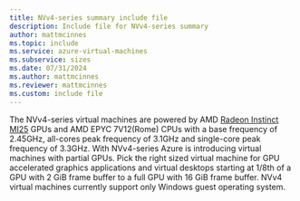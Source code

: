 ```yaml
---
title: NVv4-series summary include file
description: Include file for NVv4-series summary
author: mattmcinnes
ms.topic: include
ms.service: azure-virtual-machines
ms.subservice: sizes
ms.date: 07/31/2024
ms.author: mattmcinnes
ms.reviewer: mattmcinnes
ms.custom: include file
---
```

The NVv4-series virtual machines are powered by AMD [Radeon Instinct MI25](https://www.amd.com/en/newsroom/press-releases/2020-3-25-2nd-gen-amd-epyc-processors-and-amd-radeon-instin.html) GPUs and AMD EPYC 7V12(Rome) CPUs with a base frequency of 2.45GHz, all-cores peak frequency of 3.1GHz and single-core peak frequency of 3.3GHz. With NVv4-series Azure is introducing virtual machines with partial GPUs. Pick the right sized virtual machine for GPU accelerated graphics applications and virtual desktops starting at 1/8th of a GPU with 2 GiB frame buffer to a full GPU with 16 GiB frame buffer. NVv4 virtual machines currently support only Windows guest operating system.
